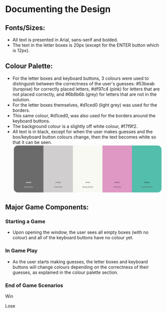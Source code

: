 # Documenting the Design

## Fonts/Sizes:
- All text is presented in Arial, sans-serif and bolded.
- The text in the letter boxes is 20px (except for the ENTER button which is 12px).

## Colour Palette:
- For the letter boxes and keyboard buttons, 3 colours were used to distinguish between the correctness of the user's guesses: #53beab (turqoise) for correctly placed letters, #df97c4 (pink) for letters that are not placed correctly, and #6b6b6b (grey) for letters that are not in the solution.
- For the letter boxes themselves, #d1ced0 (light grey) was used for the borders.
- This same colour, #d1ced0, was also used for the borders around the keyboard buttons.
- The background colour is a slightly off white colour, #f7f9f2.
- All text is in black, except for when the user makes guesses and the box/keyboard button colours change, then the text becomes white so that it can be seen.
![alt text](./design_system/colourpalette.png "Colour Palette")

## Major Game Components:

### Starting a Game
- Upon opening the window, the user sees all empty boxes (with no colour) and all of the keyboard buttons have no colour yet.

### In Game Play
- As the user starts making guesses, the letter boxes and keyboard buttons will change colours depending on the correctness of their guesses, as explained in the colour palette section.

### End of Game Scenarios
Win

Lose